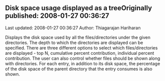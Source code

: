 ## Disk space usage displayed as a treeOriginally published: 2008-01-27 00:36:27 
Last updated: 2008-01-27 00:36:27 
Author: Thiagarajan Hariharan 
 
Displays the disk space used by all the files/directories under the given directories. The depth to which the directories are displayed can be specified. There are three different options to select which files/directories are displayed - top N, cumulative percent contribution, individual percent contribution. The user can also control whether files should be shown along with directories. For each entry, in addition to its disk space, the percentage of the disk space of the parent directory that the entry consumes is also shown.